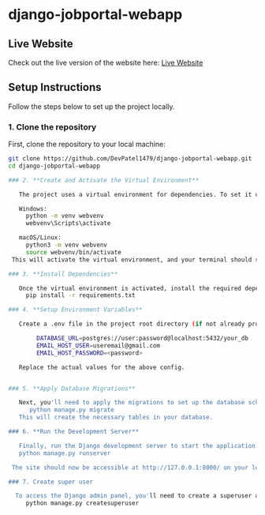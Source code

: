 # django-jobportal-webapp

## Live Website

Check out the live version of the website here: [Live Website](https://django-jobportal-webapp.onrender.com)

## Setup Instructions

Follow the steps below to set up the project locally.

### 1. **Clone the repository**

   First, clone the repository to your local machine:

   ```bash
   git clone https://github.com/DevPatel1479/django-jobportal-webapp.git
   cd django-jobportal-webapp

### 2. **Create and Activate the Virtual Environment**

      The project uses a virtual environment for dependencies. To set it up:

      Windows:
        python -m venv webvenv
        webvenv\Scripts\activate

      macOS/Linux:
        python3 -m venv webvenv
        source webvenv/bin/activate
    This will activate the virtual environment, and your terminal should show (webvenv) as the prompt.

### 3. **Install Dependencies**

      Once the virtual environment is activated, install the required dependencies listed in requirements.txt:
        pip install -r requirements.txt

### 4. **Setup Environment Variables**

      Create a .env file in the project root directory (if not already provided). You can copy the contents from .env.example (if it exists) or set the following environment       variables manually in the .env file:

           DATABASE_URL=postgres://user:password@localhost:5432/your_db
           EMAIL_HOST_USER=useremail@gmail.com
           EMAIL_HOST_PASSWORD=<password>

      Replace the actual values for the above config.


### 5. **Apply Database Migrations**

      Next, you'll need to apply the migrations to set up the database schema:
         python manage.py migrate
      This will create the necessary tables in your database.

### 6. **Run the Development Server**

      Finally, run the Django development server to start the application:
      python manage.py runserver

    The site should now be accessible at http://127.0.0.1:8000/ on your local machine.

### 7. Create super user

     To access the Django admin panel, you'll need to create a superuser account:
        python manage.py createsuperuser


        



  
    
